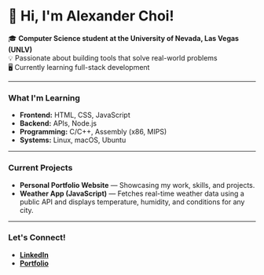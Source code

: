 # 👋 Hi, I'm Alexander Choi!

🎓 **Computer Science student at the University of Nevada, Las Vegas (UNLV)** <br>
💡 Passionate about building tools that solve real-world problems <br>
🖥️ Currently learning full-stack development <br>

---

### What I'm Learning
- **Frontend:** HTML, CSS, JavaScript  
- **Backend:** APIs, Node.js
- **Programming:** C/C++, Assembly (x86, MIPS)  
- **Systems:** Linux, macOS, Ubuntu

---

### Current Projects
- **Personal Portfolio Website** — Showcasing my work, skills, and projects.  
- **Weather App (JavaScript)** — Fetches real-time weather data using a public API and displays temperature, humidity, and conditions for any city.  

---

### Let's Connect!  
- **[LinkedIn](https://www.linkedin.com/in/alexander-choi-970ba5313/)**
- **[Portfolio](https://alicksc.github.io/portfolio/)**

<!--
**alicksc/alicksc** is a ✨ _special_ ✨ repository because its `README.md` (this file) appears on your GitHub profile.

Here are some ideas to get you started:

- 🔭 I’m currently working on ...
- 🌱 I’m currently learning ...
- 👯 I’m looking to collaborate on ...
- 🤔 I’m looking for help with ...
- 💬 Ask me about ...
- 📫 How to reach me: ...
- 😄 Pronouns: ...
- ⚡ Fun fact: ...
-->
